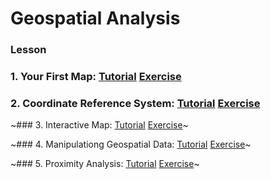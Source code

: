 # Geospatial Analysis

### Lesson

### 1. Your First Map: [Tutorial](https://github.com/SANGJUN12-KIM/Kaggle-Tutorial-Geospatial-Analysis/blob/main/YourFirstMap.ipynb) [Exercise](https://github.com/SANGJUN12-KIM/Kaggle-Tutorial-Geospatial-Analysis/blob/main/exercise-your-first-map.ipynb)

### 2. Coordinate Reference System: [Tutorial](https://github.com/SANGJUN12-KIM/Kaggle-Tutorial-Geospatial-Analysis/blob/main/CoordinateReferenceSystems.ipynb) [Exercise](https://github.com/SANGJUN12-KIM/Kaggle-Tutorial-Geospatial-Analysis/blob/main/exercise-coordinate-reference-systems.ipynb)

~### 3. Interactive Map: [Tutorial](https://github.com/SANGJUN12-KIM/Kaggle-Tutorial-Geospatial-Analysis/blob/main/) [Exercise](https://github.com/SANGJUN12-KIM/Kaggle-Tutorial-Geospatial-Analysis/blob/main/)~

~### 4. Manipulationg Geospatial Data: [Tutorial](https://github.com/SANGJUN12-KIM/Kaggle-Tutorial-Geospatial-Analysis/blob/main/) [Exercise](https://github.com/SANGJUN12-KIM/Kaggle-Tutorial-Geospatial-Analysis/blob/main/)~

~### 5. Proximity Analysis: [Tutorial](https://github.com/SANGJUN12-KIM/Kaggle-Tutorial-Geospatial-Analysis/blob/main/) [Exercise](https://github.com/SANGJUN12-KIM/Kaggle-Tutorial-Geospatial-Analysis/blob/main/)~

